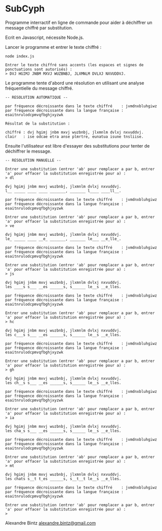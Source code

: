 # SubCyph

Programme interractif en ligne de commande pour aider à déchiffrer un message chiffré par substitution.

Ecrit en Javascript, nécessite Node.js.

Lancer le programme et entrer le texte chiffré :

    node index.js

    Entrer le texte chiffré sans accents (les espaces et signes de ponctuations sont autorisés) :
    > DVJ HGIMJ JNBM MXVJ WUZBNBJ, JLXMNLM DVLXJ NXVUDDVJ.

Le programme tente d'abord une résolution en utilisant une analyse fréquentielle du message chiffré.

    -- RESOLUTION AUTOMATIQUE --

    par fréquence décroissante dans le texte chiffré    : jvmdnxbluhgiwz
    par fréquence décroissante dans la langue française : esaitnrulodcpmvqfbghjxyzwk

    Résultat de la substitution :

    chiffré : dvj hgimj jnbm mxvj wuzbnbj, jlxmnlm dvlxj nxvuddvj.
    clair   : ise odcae etra anse plmrtre, eunatua isune tnsliise.

Ensuite l'utilisateur est libre d'essayer des substitutions pour tenter de déchiffrer le message.

    -- RESOLUTION MANUELLE --

    Entrer une substitution (entrer 'ab' pour remplacer a par b, entrer 'a' pour effacer la substitution enregistrée pour a) :
    > dl

    dvj hgimj jnbm mxvj wuzbnbj, jlxmnlm dvlxj nxvuddvj.
    l__ _____ ____ ____ _______, _______ l____ ____ll__.

    par fréquence décroissante dans le texte chiffré    : jvmdnxbluhgiwz
    par fréquence décroissante dans la langue française : esaitnrulodcpmvqfbghjxyzwk

    Entrer une substitution (entrer 'ab' pour remplacer a par b, entrer 'a' pour effacer la substitution enregistrée pour a) :
    > ve

    dvj hgimj jnbm mxvj wuzbnbj, jlxmnlm dvlxj nxvuddvj.
    le_ _____ ____ __e_ _______, _______ le___ __e_lle_.

    par fréquence décroissante dans le texte chiffré    : jvmdnxbluhgiwz
    par fréquence décroissante dans la langue française : esaitnrulodcpmvqfbghjxyzwk

    Entrer une substitution (entrer 'ab' pour remplacer a par b, entrer 'a' pour effacer la substitution enregistrée pour a) :
    > js

    dvj hgimj jnbm mxvj wuzbnbj, jlxmnlm dvlxj nxvuddvj.
    les ____s s___ __es ______s, s______ le__s __e_lles.

    par fréquence décroissante dans le texte chiffré    : jvmdnxbluhgiwz
    par fréquence décroissante dans la langue française : esaitnrulodcpmvqfbghjxyzwk

    Entrer une substitution (entrer 'ab' pour remplacer a par b, entrer 'a' pour effacer la substitution enregistrée pour a) :
    > hc

    dvj hgimj jnbm mxvj wuzbnbj, jlxmnlm dvlxj nxvuddvj.
    les c___s s___ __es ______s, s______ le__s __e_lles.

    par fréquence décroissante dans le texte chiffré    : jvmdnxbluhgiwz
    par fréquence décroissante dans la langue française : esaitnrulodcpmvqfbghjxyzwk

    Entrer une substitution (entrer 'ab' pour remplacer a par b, entrer 'a' pour effacer la substitution enregistrée pour a) :
    > gh

    dvj hgimj jnbm mxvj wuzbnbj, jlxmnlm dvlxj nxvuddvj.
    les ch__s s___ __es ______s, s______ le__s __e_lles.

    par fréquence décroissante dans le texte chiffré    : jvmdnxbluhgiwz
    par fréquence décroissante dans la langue française : esaitnrulodcpmvqfbghjxyzwk

    Entrer une substitution (entrer 'ab' pour remplacer a par b, entrer 'a' pour effacer la substitution enregistrée pour a) :
    > ia

    dvj hgimj jnbm mxvj wuzbnbj, jlxmnlm dvlxj nxvuddvj.
    les cha_s s___ __es ______s, s______ le__s __e_lles.

    par fréquence décroissante dans le texte chiffré    : jvmdnxbluhgiwz
    par fréquence décroissante dans la langue française : esaitnrulodcpmvqfbghjxyzwk

    Entrer une substitution (entrer 'ab' pour remplacer a par b, entrer 'a' pour effacer la substitution enregistrée pour a) :
    > mt

    dvj hgimj jnbm mxvj wuzbnbj, jlxmnlm dvlxj nxvuddvj.
    les chats s__t t_es ______s, s__t__t le__s __e_lles.

    par fréquence décroissante dans le texte chiffré    : jvmdnxbluhgiwz
    par fréquence décroissante dans la langue française : esaitnrulodcpmvqfbghjxyzwk

    Entrer une substitution (entrer 'ab' pour remplacer a par b, entrer 'a' pour effacer la substitution enregistrée pour a) :
    >

Alexandre Bintz <alexandre.bintz@gmail.com>
